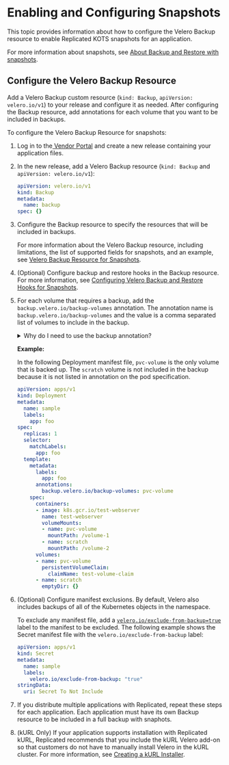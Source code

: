 # Enabling and Configuring Snapshots

This topic provides information about how to configure the Velero Backup resource to enable Replicated KOTS snapshots for an application.

For more information about snapshots, see [About Backup and Restore with snapshots](/vendor/snapshots-overview).

## Configure the Velero Backup Resource

Add a Velero Backup custom resource (`kind: Backup`, `apiVersion: velero.io/v1`) to your release and configure it as needed. After configuring the Backup resource, add annotations for each volume that you want to be included in backups.

To configure the Velero Backup Resource for snapshots:

1. Log in to the[ Vendor Portal](https://vendor.replicated.com) and create a new release containing your application files.

1. In the new release, add a Velero Backup resource (`kind: Backup` and `apiVersion: velero.io/v1`):

    ```yaml
    apiVersion: velero.io/v1
    kind: Backup
    metadata:
      name: backup
    spec: {}
    ```

1. Configure the Backup resource to specify the resources that will be included in backups.

    For more information about the Velero Backup resource, including limitations, the list of supported fields for snapshots, and an example, see [Velero Backup Resource for Snapshots](/reference/custom-resource-backup).

1. (Optional) Configure backup and restore hooks in the Backup resource. For more information, see [Configuring Velero Backup and Restore Hooks for Snapshots](snapshots-hooks).

1. For each volume that requires a backup, add the `backup.velero.io/backup-volumes` annotation. The annotation name is `backup.velero.io/backup-volumes` and the value is a comma separated list of volumes to include in the backup.

   <details>
    <summary>Why do I need to use the backup annotation?</summary>
    <p>By default, no volumes are included in the backup. If any pods mount a volume that should be backed up, you must configure the backup with an annotation listing the specific volumes to include in the backup.</p>
   </details>

   **Example:**

   In the following Deployment manifest file, `pvc-volume` is the only volume that is backed up. The `scratch` volume is not included in the backup because it is not listed in annotation on the pod specification.

    ```yaml
    apiVersion: apps/v1
    kind: Deployment
    metadata:
      name: sample
      labels:
        app: foo
    spec:
      replicas: 1
      selector:
        matchLabels:
          app: foo
      template:
        metadata:
          labels:
            app: foo
          annotations:
            backup.velero.io/backup-volumes: pvc-volume
        spec:
          containers:
          - image: k8s.gcr.io/test-webserver
            name: test-webserver
            volumeMounts:
            - name: pvc-volume
              mountPath: /volume-1
            - name: scratch
              mountPath: /volume-2
          volumes:
          - name: pvc-volume
            persistentVolumeClaim:
              claimName: test-volume-claim
          - name: scratch
            emptyDir: {}

    ```

1. (Optional) Configure manifest exclusions. By default, Velero also includes backups of all of the Kubernetes objects in the namespace.

    To exclude any manifest file, add a [`velero.io/exclude-from-backup=true`](https://velero.io/docs/v1.5/resource-filtering/#veleroioexclude-from-backuptrue) label to the manifest to be excluded. The following example shows the Secret manifest file with the `velero.io/exclude-from-backup` label:

    ```yaml
    apiVersion: apps/v1
    kind: Secret
    metadata:
      name: sample
      labels:
        velero.io/exclude-from-backup: "true"
    stringData:
      uri: Secret To Not Include

    ```

1. If you distribute multiple applications with Replicated, repeat these steps for each application. Each application must have its own Backup resource to be included in a full backup with snaphots.

1. (kURL Only) If your application supports installation with Replicated kURL, Replicated recommends that you include the kURL Velero add-on so that customers do not have to manually install Velero in the kURL cluster. For more information, see [Creating a kURL Installer](packaging-embedded-kubernetes).